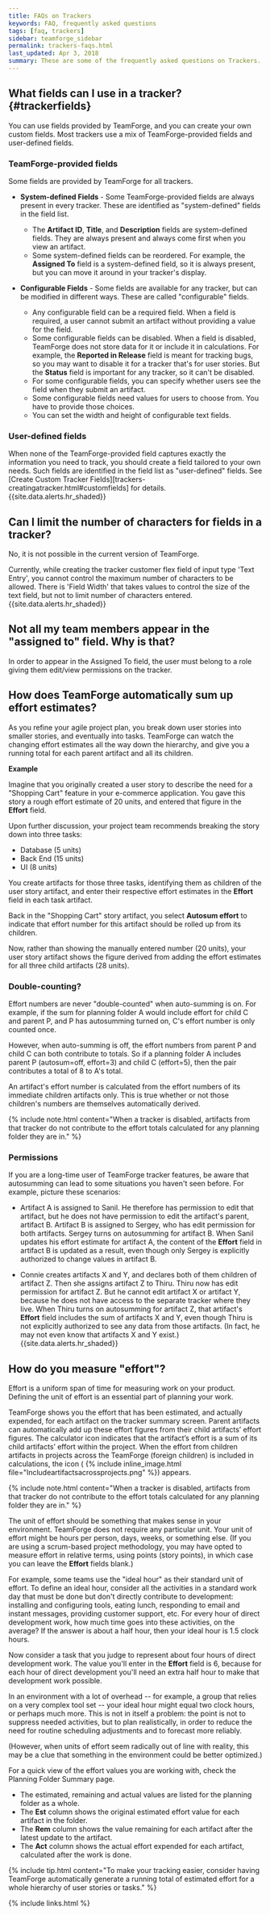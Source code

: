 ```yaml
---
title: FAQs on Trackers
keywords: FAQ, frequently asked questions
tags: [faq, trackers]
sidebar: teamforge_sidebar
permalink: trackers-faqs.html
last_updated: Apr 3, 2018
summary: These are some of the frequently asked questions on Trackers.
---
```


## What fields can I use in a tracker? {#trackerfields}

You can use fields provided by TeamForge, and you can create your own custom fields. Most trackers use a mix of TeamForge-provided fields and user-defined fields.

### TeamForge-provided fields
Some fields are provided by TeamForge for all trackers.

   * **System-defined Fields** - Some TeamForge-provided fields are always present in every tracker. These are identified as "system-defined" fields in the field list.

     * The **Artifact ID**, **Title**, and **Description** fields are system-defined fields. They are always present and always come first when you view an artifact. 
     * Some system-defined fields can be reordered. For example, the **Assigned To** field is a system-defined field, so it is always present, but you can move it around in your tracker's display.

   * **Configurable Fields** - Some fields are available for any tracker, but can be modified in different ways. These are called "configurable" fields.

     * Any configurable field can be a required field. When a field is required, a user cannot submit an artifact without providing a value for the field. 
     * Some configurable fields can be disabled. When a field is disabled, TeamForge does not store data for it or include it in calculations. For example, the **Reported in Release** field is meant for tracking bugs, so you may want to disable it for a tracker that's for user stories. But the **Status** field is important for any tracker, so it can't be disabled.
     * For some configurable fields, you can specify whether users see the field when they submit an artifact.
     * Some configurable fields need values for users to choose from. You have to provide those choices.
     * You can set the width and height of configurable text fields.

### User-defined fields

When none of the TeamForge-provided field captures exactly the information you need to track, you should create a field tailored to your own needs. Such fields are identified in the field list as "user-defined" fields. See [Create Custom Tracker Fields][trackers-creatingatracker.html#customfields] for details.
{{site.data.alerts.hr_shaded}}

## Can I limit the number of characters for fields in a tracker?

No, it is not possible in the current version of TeamForge.

Currently, while creating the tracker customer flex field of input type 'Text Entry', you cannot control the maximum number of characters to be allowed. There is 'Field Width' that takes values to control the size of the text field, but not to limit number of characters entered.
{{site.data.alerts.hr_shaded}}

## Not all my team members appear in the "assigned to" field. Why is that?

In order to appear in the Assigned To field, the user must belong to a role giving them edit/view permissions on the tracker.

## How does TeamForge automatically sum up effort estimates?

As you refine your agile project plan, you break down user stories into smaller stories, and eventually into tasks. TeamForge can watch the changing effort estimates all the way down the hierarchy, and give you a running total for each parent artifact and all its children.

**Example**

Imagine that you originally created a user story to describe the need for a "Shopping Cart" feature in your e-commerce application. You gave this story a rough effort estimate of 20 units, and entered that figure in the **Effort** field.

Upon further discussion, your project team recommends breaking the story down into three tasks:

 * Database (5 units)
 * Back End (15 units)
 * UI (8 units)

You create artifacts for those three tasks, identifying them as children of the user story artifact, and enter their respective effort estimates in the **Effort** field in each task artifact.

Back in the "Shopping Cart" story artifact, you select **Autosum effort** to indicate that effort number for this artifact should be rolled up from its children.

Now, rather than showing the manually entered number (20 units), your user story artifact shows the figure derived from adding the effort estimates for all three child artifacts (28 units).

### Double-counting?

Effort numbers are never "double-counted" when auto-summing is on. For example, if the sum for planning folder A would include effort for child C and parent P, and P has autosumming turned on, C's effort number is only counted once.

However, when auto-summing is off, the effort numbers from parent P and child C can both contribute to totals. So if a planning folder A includes parent P (autosum=off, effort=3) and child C (effort=5), then the pair contributes a total of 8 to A's total.

An artifact's effort number is calculated from the effort numbers of its immediate children artifacts only. This is true whether or not those children's numbers are themselves automatically derived.

 {% include note.html content="When a tracker is disabled, artifacts from that tracker do not contribute to the effort totals calculated for any planning folder they are in." %}

### Permissions

If you are a long-time user of TeamForge tracker features, be aware that autosumming can lead to some situations you haven't seen before. For example, picture these scenarios:

 * Artifact A is assigned to Sanil. He therefore has permission to edit that artifact, but he does not have permission to edit the artifact's parent, artifact B. Artifact B is assigned to Sergey, who has edit permission for both artifacts. Sergey turns on autosumming for artifact B. When Sanil updates his effort estimate for artifact A, the content of the **Effort** field in artifact B is updated as a result, even though only Sergey is explicitly authorized to change values in artifact B.

 * Connie creates artifacts X and Y, and declares both of them children of artifact Z. Then she assigns artifact Z to Thiru. Thiru now has edit permission for artifact Z. But he cannot edit artifact X or artifact Y, because he does not have access to the separate tracker where they live. When Thiru turns on autosumming for artifact Z, that artifact's **Effort** field includes the sum of artifacts X and Y, even though Thiru is not explicitly authorized to see any data from those artifacts. (In fact, he may not even know that artifacts X and Y exist.)
{{site.data.alerts.hr_shaded}}

## How do you measure "effort"?

Effort is a uniform span of time for measuring work on your product. Defining the unit of effort is an essential part of planning your work.

TeamForge shows you the effort that has been estimated, and actually expended, for each artifact on the tracker summary screen. Parent artifacts can automatically add up these effort figures from their child artifacts’ effort figures. The calculator icon indicates that the artifact’s effort is a sum of its child artifacts’ effort within the project. When the effort from children artifacts in projects across the TeamForge (foreign children) is included in calculations, the icon ( {% include inline_image.html file="Includeartifactsacrossprojects.png" %})  appears.

 {% include note.html content="When a tracker is disabled, artifacts from that tracker do not contribute to the effort totals calculated for any planning folder they are in." %}

The unit of effort should be something that makes sense in your environment. TeamForge does not require any particular unit. Your unit of effort might be hours per person, days, weeks, or something else. (If you are using a scrum-based project methodology, you may have opted to measure effort in relative terms, using points (story points), in which case you can leave the **Effort** fields blank.)

For example, some teams use the "ideal hour" as their standard unit of effort. To define an ideal hour, consider all the activities in a standard work day that must be done but don't directly contribute to development: installing and configuring tools, eating lunch, responding to email and instant messages, providing customer support, etc. For every hour of direct development work, how much time goes into these activities, on the average? If the answer is about a half hour, then your ideal hour is 1.5 clock hours.

Now consider a task that you judge to represent about four hours of direct development work. The value you'll enter in the **Effort** field is 6, because for each hour of direct development you'll need an extra half hour to make that development work possible.

In an environment with a lot of overhead -- for example, a group that relies on a very complex tool set -- your ideal hour might equal two clock hours, or perhaps much more. This is not in itself a problem: the point is not to suppress needed activities, but to plan realistically, in order to reduce the need for routine scheduling adjustments and to forecast more reliably.

(However, when units of effort seem radically out of line with reality, this may be a clue that something in the environment could be better optimized.)

For a quick view of the effort values you are working with, check the Planning Folder Summary page.

 * The estimated, remaining and actual values are listed for the planning folder as a whole.
 * The **Est** column shows the original estimated effort value for each artifact in the folder.
 * The **Rem** column shows the value remaining for each artifact after the latest update to the artifact.
 * The **Act** column shows the actual effort expended for each artifact, calculated after the work is done.

 {% include tip.html content="To make your tracking easier, consider having TeamForge automatically generate a running total of estimated effort for a whole hierarchy of user stories or tasks." %}

{% include links.html %}
